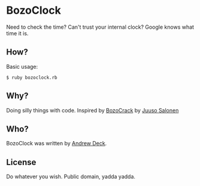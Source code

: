 # BozoClock
Need to check the time? Can't trust your internal clock?
Google knows what time it is.

## How?
Basic usage:

    $ ruby bozoclock.rb 

## Why?
Doing silly things with code. Inspired by [BozoCrack](http://github.com/juuso/BozoCrack) by [Juuso Salonen](http://twitter.com/juusosalonen)

## Who?
BozoClock was written by [Andrew Deck](http://twitter.com/andrewdeck).

## License
Do whatever you wish. Public domain, yadda yadda.
